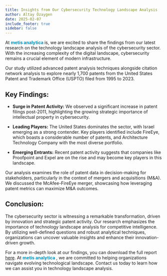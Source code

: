 ```yaml
---
title: Insights from Our Cybersecurity Technology Landscape Analysis
author: Altay Özaygen
date: 2025-02-07
include_footer: true
sidebar: false
---
```



At **<span style="color: #0092BC">metis analytica </span>** is, we are
excited to share the findings from our latest research on the
technology landscape analysis of the cybersecurity sector. With the
increasing complexity of the digital landscape, cybersecurity remains
a crucial element of modern infrastructure.

Our study utilized advanced patent analysis techniques alongside
citation network analysis to explore nearly 1,700 patents from the
United States Patent and Trademark Office (USPTO) filed from 1995
to 2023. 

## **Key Findings:**

* **Surge in Patent Activity:** We observed a significant increase in
  patent filings post-2011, highlighting the growing strategic
  importance of intellectual property in cybersecurity.

* **Leading Players:** The United States dominates the sector, with
  Israel emerging as a strong contender. Key players identified
  include FireEye, which boasts a considerable number of patents, and
  Architecture Technology Company with the most diverse portfolio.

* **Emerging Entrants:** Recent patent activity suggests that
  companies like Proofpoint and Expel are on the rise and may become
  key players in this landscape.

Our analysis examines the role of patent data in decision-making for
stakeholders, particularly in the context of mergers and acquisitions
(M&A). We discussed the McAfee-FireEye merger, showcasing how
leveraging patent metrics can maximize M&A outcomes. 

## Conclusion:

The cybersecurity sector is witnessing a remarkable transformation,
driven by innovation and strategic patent activity. Our research
emphasizes the importance of technology landscape analysis for
competitive intelligence. By utilizing well-defined questions and
robust analytical techniques, organizations can uncover valuable
insights and enhance their innovation-driven growth.

For a more in-depth look at our findings, you can download the full
report [here](/files/metis-analytica_cybersecurity_v1.pdf). At **<span
style="color: #0092BC">metis analytica </span>**, we are committed to
helping organizations navigate evolving technological landscape.
Contact us today to learn how we can assist you in technology
landscape analysis.
